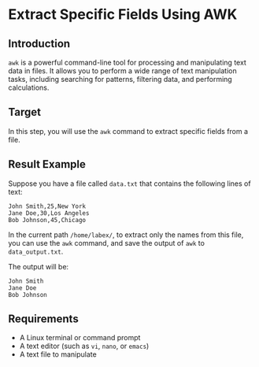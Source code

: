 # Extract Specific Fields Using AWK

## Introduction

`awk` is a powerful command-line tool for processing and manipulating text data in files. It allows you to perform a wide range of text manipulation tasks, including searching for patterns, filtering data, and performing calculations.

## Target

In this step, you will use the `awk` command to extract specific fields from a file.


## Result Example

Suppose you have a file called `data.txt` that contains the following lines of text:

```
John Smith,25,New York
Jane Doe,30,Los Angeles
Bob Johnson,45,Chicago
```

In the current path `/home/labex/`, to extract only the names from this file, you can use the `awk` command, and save the output of `awk` to `data_output.txt`.

The output will be:

```
John Smith
Jane Doe
Bob Johnson
```

## Requirements

- A Linux terminal or command prompt
- A text editor (such as `vi`, `nano`, or `emacs`)
- A text file to manipulate
